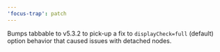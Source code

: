 ```yaml
---
'focus-trap': patch
---
```


Bumps tabbable to v5.3.2 to pick-up a fix to `displayCheck=full` (default) option behavior that caused issues with detached nodes.
